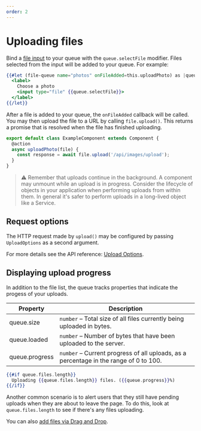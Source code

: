 ```yaml
---
order: 2
---
```


# Uploading files

Bind a [file input](https://developer.mozilla.org/en-US/docs/Web/HTML/Element/input/file) to your queue with the `queue.selectFile` modifier. Files selected from the input will be added to your queue. For example:

```hbs
{{#let (file-queue name="photos" onFileAdded=this.uploadPhoto) as |queue|}}
  <label>
    Choose a photo
    <input type="file" {{queue.selectFile}}>
  </label>
{{/let}}
```

After a file is added to your queue, the `onFileAdded` callback will be called. You may then upload the file to a URL by calling `file.upload()`. This returns a promise that is resolved when the file has finished uploading.

```js
export default class ExampleComponent extends Component {
  @action
  async uploadPhoto(file) {
    const response = await file.upload('/api/images/upload');
  }
}
```

> ⚠️ Remember that uploads continue in the background. A component may unmount while an upload is in progress. Consider the lifecycle of objects in your application when performing uploads from within them. In general it's safer to perform uploads in a long-lived object like a Service.

## Request options

The HTTP request made by `upload()` may be configured by passing `UploadOptions` as a second argument.

For more details see the API reference: [Upload Options](../docs/api/class/upload-file.md#upload-options).

## Displaying upload progress

In addition to the file list, the queue tracks properties that indicate the progess of your uploads.

| Property | Description |
| ----- | ----- |
| queue.size  | `number` – Total size of all files currently being uploaded in bytes. |
| queue.loaded  | `number` – Number of bytes that have been uploaded to the server. |
| queue.progress  | `number` – Current progress of all uploads, as a percentage in the range of 0 to 100. |

```hbs
{{#if queue.files.length}}
  Uploading {{queue.files.length}} files. ({{queue.progress}}%)
{{/if}}
```

Another common scenario is to alert users that they still have pending uploads when they are about to leave the page. To do this, look at `queue.files.length` to see if there's any files uploading.

You can also [add files via Drag and Drop](file-dropzone.md).
